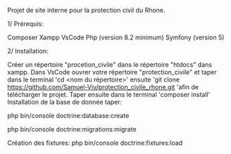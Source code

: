 Projet de site interne pour la protection civil du Rhone.

1/ Prérequis:

Composer
Xampp
VsCode
Php (version 8.2 minimum)
Symfony (version 5)

2/ Installation:

Créer un répertoire "procetion_civile" dans le répertoire "htdocs" dans xampp. Dans VsCode ouvrer votre répertoire "protection_civile" et taper dans le terminal 'cd <nom du répertoire>' ensuite 'git clone https://github.com/Samuel-Viv/protection_civile_rhone.git 'afin de télécharger le projet. Taper ensuite dans le terminal 'composer install' Installation de la base de donnée taper:

php bin/console doctrine:database:create

php bin/console doctrine:migrations:migrate 

Création des fixtures: php bin/console doctrine:fixtures:load
